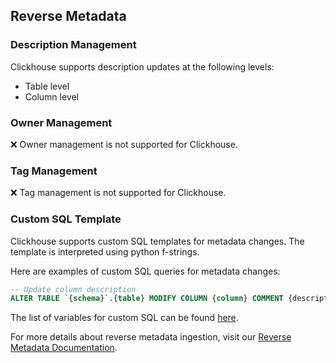 ## Reverse Metadata

### Description Management

Clickhouse supports description updates at the following levels:
- Table level
- Column level

### Owner Management

❌ Owner management is not supported for Clickhouse.

### Tag Management

❌ Tag management is not supported for Clickhouse.

### Custom SQL Template

Clickhouse supports custom SQL templates for metadata changes. The template is interpreted using python f-strings.

Here are examples of custom SQL queries for metadata changes:

```sql
-- Update column description
ALTER TABLE `{schema}`.{table} MODIFY COLUMN {column} COMMENT {description};
```

The list of variables for custom SQL can be found [here](/v1.8/connectors/reverse-metadata-workflow-link.md#custom-sql-template).

For more details about reverse metadata ingestion, visit our [Reverse Metadata Documentation](/v1.8/connectors/reverse-metadata-workflow-link.md).
